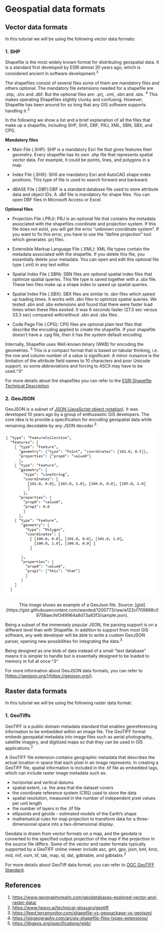 # Geospatial data formats

## Vector data formats

In this tutorial we will be using the following vector data formats:

### 1. SHP

Shapefile is the most widely known format for distributing geospatial data. It is a standard first developed by ESRI almost 30 years ago, which is considered ancient in software development.<sup>3</sup> 

The shapefiles consist of several files some of them are mandatory files and others optional. The mandatory file extensions needed for a shapefile are .shp, .shx and .dbf. But the optional files are: .prj, .xml, .sbn and .sbx. <sup>4</sup>  This makes operating Shapefiles slightly clunky and confusing. However, Shapefile has been around for so long that any GIS software supports handling it.<sup>3</sup>

In the following we show a list and a brief explanation of all the files that make up a shapefile, including SHP, SHX, DBF, PRJ, XML, SBN, SBX, and CPG.

**Mandatory files**
- Main File (.SHP): SHP is a mandatory Esri file that gives features their geometry. Every shapefile has its own .shp file that represents spatial vector data. For example, it could be points, lines, and polygons in a map.

- Index File (.SHX): SHX are mandatory Esri and AutoCAD shape index positions. This type of file is used to search forward and backward.

- dBASE File (.DBF):DBF is a standard database file used to store attribute data and object IDs. A .dbf file is mandatory for shape files. You can open DBF files in Microsoft Access or Excel.

**Optional files**
- Projection File (.PRJ): PRJ is an optional file that contains the metadata associated with the shapefiles coordinate and projection system. If this file does not exist, you will get the error “unknown coordinate system”. If you want to fix this error, you have to use the “define projection” tool which generates .prj files.

- Extensible Markup Language File (.XML): XML file types contain the metadata associated with the shapefile. If you delete this file, you essentially delete your metadata. You can open and edit this optional file type (.xml) in any text editor.

- Spatial Index File (.SBN): SBN files are optional spatial index files that optimize spatial queries. This file type is saved together with a .sbx file. These two files make up a shape index to speed up spatial queries.

- Spatial Index File (.SBX): SBX files are similar to .sbn files which speed up loading times. It works with .sbn files to optimize spatial queries. We tested .sbn and .sbx extensions and found that there were faster load times when these files existed. It was 6 seconds faster (27.3 sec versus 33.3 sec) compared with/without .sbn and .sbx files.

- Code Page File (.CPG): CPG files are optional plain text files that describe the encoding applied to create the shapefile. If your shapefile doesn’t have a .cpg file, then it has the system default encoding.

Internally, Shapefile uses Well-known binary (WKB) for encoding the geometries. <sup>5</sup> This is a compact format that is based on tabular thinking, i.e. the row and column number of a value is significant. A minor nuisance is the limitation of the attribute field names to 10 characters and poor Unicode support, so some abbreviations and forcing to ASCII may have to be used.^3^

For more details about the shapefiles you can refer to the [ESRI Shapefile Technical Description](https://www.esri.com/content/dam/esrisites/sitecore-archive/Files/Pdfs/library/whitepapers/pdfs/shapefile.pdf)

### 2. GeoJSON

GeoJSON is a subset of [JSON (JavaScript object notation)](https://www.json.org). It was developed 10 years ago by a group of enthusiastic GIS developers. The core idea is to provide a specification for encoding geospatial data while remaining decodable by any JSON decoder.<sup>3</sup>

![json_example](../assets/json_example.PNG)

<p style="text-align: center;">This image shows an example of a GeoJson file. Source: [gist](https://gist.githubusercontent.com/wavded/1200773/raw/e122cf709898c09758aecfef349964a8d73a83f3/sample.json).
</p>


Being a subset of the immensely popular JSON, the parsing support is on a different level than with Shapefile. In addition to support from most GIS software, any web developer will be able to write a custom GeoJSON parser, opening new possibilities for integrating the data.<sup>3</sup>

Being designed as one blob of data instead of a small "text database" means it is simpler to handle but is essentially designed to be loaded to memory in full at once.^3^ 

For more information about GeoJSON data formats, you can refer to [https://geojson.org/](https://geojson.org/).

## Raster data formats


In this tutorial we will be using the following raster data format:

### 1. GeoTiffs

GeoTIFF is a public domain metadata standard that enables georeferencing information to be embedded within an image file. The GeoTIFF format embeds geospatial metadata into image files such as aerial photography, satellite imagery, and digitized maps so that they can be used in GIS applications.<sup>2</sup>

A GeoTIFF file extension contains geographic metadata that describes the actual location in space that each pixel in an image represents. In creating a GeoTIFF file, spatial information is included in the .tif file as embedded tags, which can include raster image metadata such as:
* horizontal and vertical datums 
* spatial extent, i.e. the area that the dataset covers
* the coordinate reference system (CRS) used to store the data
* spatial resolution, measured in the number of independent pixel values per unit length
* the number of layers in the .tif file
* ellipsoids and geoids - estimated models of the Earth’s shape
* mathematical rules for map projection to transform data for a three-dimensional space into a two-dimensional display.

Geodata is drawn from vector formats on a map, and the geodata is converted to the specified output projection of the map if the projection in the source file differs. Some of the vector and raster formats typically supported by a GeoTIFF online viewer include asc, gml, gpx, json, kml, kmz, mid, mif, osm, tif, tab, map, id, dat, gdbtable, and gdbtablx.<sup>2</sup>

For more details about GeoTiff data format, you can refer to [OGC GeoTIFF Standard](https://www.ogc.org/standard/geotiff/).

## References

1. https://www.geographyrealm.com/geodatabases-explored-vector-and-raster-data/
2. https://www.heavy.ai/technical-glossary/geotiff
3. https://feed.terramonitor.com/shapefile-vs-geopackage-vs-geojson/
4. https://gisgeography.com/arcgis-shapefile-files-types-extensions/
5. https://libgeos.org/specifications/wkb/
